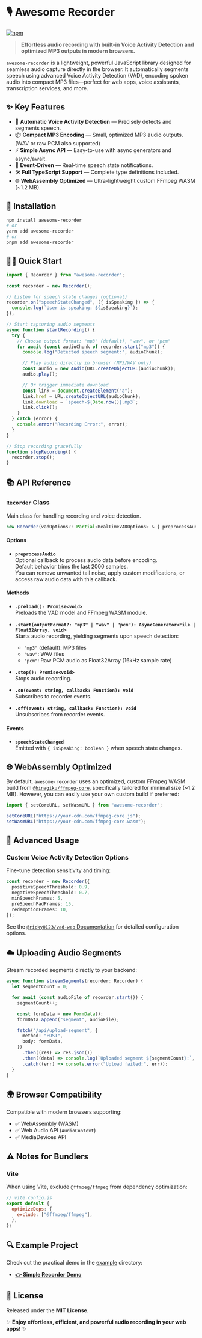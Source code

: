 # 🎙️ Awesome Recorder

[![npm](https://img.shields.io/npm/v/awesome-recorder?style=flat-square)](https://www.npmjs.com/package/awesome-recorder)

> **Effortless audio recording with built-in Voice Activity Detection and optimized MP3 outputs in modern browsers.**

`awesome-recorder` is a lightweight, powerful JavaScript library designed for seamless audio capture directly in the browser. It automatically segments speech using advanced Voice Activity Detection (VAD), encoding spoken audio into compact MP3 files—perfect for web apps, voice assistants, transcription services, and more.

## ✨ Key Features

- 🎤 **Automatic Voice Activity Detection** — Precisely detects and segments speech.
- 📦 **Compact MP3 Encoding** — Small, optimized MP3 audio outputs. (WAV or raw PCM also supported)
- ⚡ **Simple Async API** — Easy-to-use with async generators and async/await.
- 🚀 **Event-Driven** — Real-time speech state notifications.
- 🛠️ **Full TypeScript Support** — Complete type definitions included.
- 🌐 **WebAssembly Optimized** — Ultra-lightweight custom FFmpeg WASM (~1.2 MB).

## 🚩 Installation

```bash
npm install awesome-recorder
# or
yarn add awesome-recorder
# or
pnpm add awesome-recorder
```

## 🧑‍💻 Quick Start

```typescript
import { Recorder } from "awesome-recorder";

const recorder = new Recorder();

// Listen for speech state changes (optional)
recorder.on("speechStateChanged", ({ isSpeaking }) => {
  console.log(`User is speaking: ${isSpeaking}`);
});

// Start capturing audio segments
async function startRecording() {
  try {
    // Choose output format: "mp3" (default), "wav", or "pcm"
    for await (const audioChunk of recorder.start("mp3")) {
      console.log("Detected speech segment:", audioChunk);

      // Play audio directly in browser (MP3/WAV only)
      const audio = new Audio(URL.createObjectURL(audioChunk));
      audio.play();

      // Or trigger immediate download
      const link = document.createElement("a");
      link.href = URL.createObjectURL(audioChunk);
      link.download = `speech-${Date.now()}.mp3`;
      link.click();
    }
  } catch (error) {
    console.error("Recording Error:", error);
  }
}

// Stop recording gracefully
function stopRecording() {
  recorder.stop();
}
```

## 📚 API Reference

### `Recorder` Class

Main class for handling recording and voice detection.

```typescript
new Recorder(vadOptions?: Partial<RealTimeVADOptions> & { preprocessAudio?: (audio: Float32Array) => Float32Array });
```

#### Options

- **`preprocessAudio`**  
  Optional callback to process audio data before encoding.  
  Default behavior trims the last 2000 samples.  
  You can remove unwanted tail noise, apply custom modifications, or access raw audio data with this callback.

#### Methods

- **`.preload(): Promise<void>`**  
  Preloads the VAD model and FFmpeg WASM module.

- **`.start(outputFormat?: "mp3" | "wav" | "pcm"): AsyncGenerator<File | Float32Array, void>`**  
  Starts audio recording, yielding segments upon speech detection:

  - `"mp3"` (default): MP3 files
  - `"wav"`: WAV files
  - `"pcm"`: Raw PCM audio as Float32Array (16kHz sample rate)

- **`.stop(): Promise<void>`**  
  Stops audio recording.

- **`.on(event: string, callback: Function): void`**  
  Subscribes to recorder events.

- **`.off(event: string, callback: Function): void`**  
  Unsubscribes from recorder events.

#### Events

- **`speechStateChanged`**  
  Emitted with `{ isSpeaking: boolean }` when speech state changes.

## 🌐 WebAssembly Optimized

By default, `awesome-recorder` uses an optimized, custom FFmpeg WASM build from [`@hinagiku/ffmpeg-core`](https://www.npmjs.com/package/@hinagiku/ffmpeg-core), specifically tailored for minimal size (~1.2 MB). However, you can easily use your own custom build if preferred:

```typescript
import { setCoreURL, setWasmURL } from "awesome-recorder";

setCoreURL("https://your-cdn.com/ffmpeg-core.js");
setWasmURL("https://your-cdn.com/ffmpeg-core.wasm");
```

## 🚀 Advanced Usage

### Custom Voice Activity Detection Options

Fine-tune detection sensitivity and timing:

```typescript
const recorder = new Recorder({
  positiveSpeechThreshold: 0.9,
  negativeSpeechThreshold: 0.7,
  minSpeechFrames: 5,
  preSpeechPadFrames: 15,
  redemptionFrames: 10,
});
```

See the [`@ricky0123/vad-web` Documentation](https://docs.vad.ricky0123.com/user-guide/api/#micvad) for detailed configuration options.

## ☁️ Uploading Audio Segments

Stream recorded segments directly to your backend:

```typescript
async function streamSegments(recorder: Recorder) {
  let segmentCount = 0;

  for await (const audioFile of recorder.start()) {
    segmentCount++;

    const formData = new FormData();
    formData.append("segment", audioFile);

    fetch("/api/upload-segment", {
      method: "POST",
      body: formData,
    })
      .then((res) => res.json())
      .then((data) => console.log(`Uploaded segment ${segmentCount}:`, data))
      .catch((err) => console.error("Upload failed:", err));
  }
}
```

## 🌍 Browser Compatibility

Compatible with modern browsers supporting:

- ✅ WebAssembly (WASM)
- ✅ Web Audio API (`AudioContext`)
- ✅ MediaDevices API

## ⚠️ Notes for Bundlers

### Vite

When using Vite, exclude `@ffmpeg/ffmpeg` from dependency optimization:

```js
// vite.config.js
export default {
  optimizeDeps: {
    exclude: ["@ffmpeg/ffmpeg"],
  },
};
```

## 🔍 Example Project

Check out the practical demo in the [example](./example/) directory:

- **[👉 Simple Recorder Demo](https://jacoblincool.github.io/awesome-recorder/)**

## 📄 License

Released under the **MIT License**.

✨ **Enjoy effortless, efficient, and powerful audio recording in your web apps!** ✨
